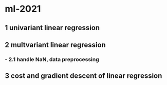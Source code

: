 # ml-2021
## 1 univariant linear regression
## 2 multvariant linear regression
### - 2.1 handle NaN, data preprocessing 
## 3 cost and gradient descent of linear regression
